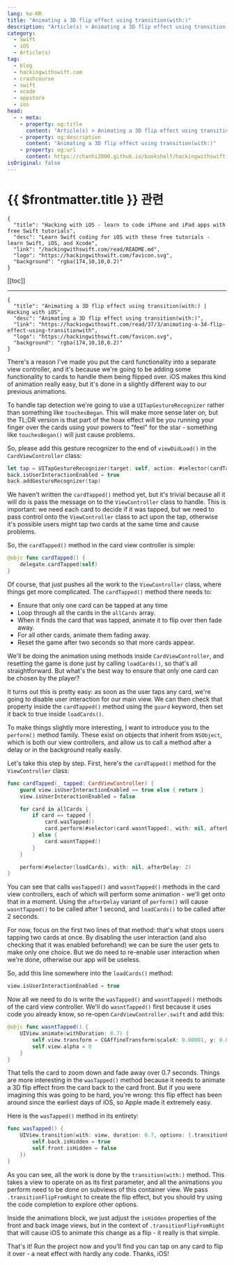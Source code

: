 ```yaml
---
lang: ko-KR
title: "Animating a 3D flip effect using transition(with:)"
description: "Article(s) > Animating a 3D flip effect using transition(with:)"
category:
  - Swift
  - iOS
  - Article(s)
tag: 
  - blog
  - hackingwithswift.com
  - crashcourse
  - swift
  - xcode
  - appstore
  - ios  
head:
  - - meta:
    - property: og:title
      content: "Article(s) > Animating a 3D flip effect using transition(with:)"
    - property: og:description
      content: "Animating a 3D flip effect using transition(with:)"
    - property: og:url
      content: https://chanhi2000.github.io/bookshelf/hackingwithswift.com/read/37/03-animating-a-3d-flip-effect-using-transitionwith.html
isOriginal: false
---
```


# {{ $frontmatter.title }} 관련

```component VPCard
{
  "title": "Hacking with iOS - learn to code iPhone and iPad apps with free Swift tutorials",
  "desc": "Learn Swift coding for iOS with these free tutorials - learn Swift, iOS, and Xcode",
  "link": "/hackingwithswift.com/read/README.md",
  "logo": "https://hackingwithswift.com/favicon.svg",
  "background": "rgba(174,10,10,0.2)"
}
```

[[toc]]

---

```component VPCard
{
  "title": "Animating a 3D flip effect using transition(with:) | Hacking with iOS",
  "desc": "Animating a 3D flip effect using transition(with:)",
  "link": "https://hackingwithswift.com/read/37/3/animating-a-3d-flip-effect-using-transitionwith",
  "logo": "https://hackingwithswift.com/favicon.svg",
  "background": "rgba(174,10,10,0.2)"
}
```

There's a reason I've made you put the card functionality into a separate view controller, and it's because we're going to be adding some functionality to cards to handle them being flipped over. iOS makes this kind of animation really easy, but it's done in a slightly different way to our previous animations.

To handle tap detection we're going to use a `UITapGestureRecognizer` rather than something like `touchesBegan`. This will make more sense later on, but the TL;DR version is that part of the hoax effect will be you running your finger over the cards using your powers to "feel" for the star - something like `touchesBegan()` will just cause problems.

So, please add this gesture recognizer to the end of `viewDidLoad()` in the `CardViewController` class:

```swift
let tap = UITapGestureRecognizer(target: self, action: #selector(cardTapped))
back.isUserInteractionEnabled = true
back.addGestureRecognizer(tap)
```

We haven't written the `cardTapped()` method yet, but it's trivial because all it will do is pass the message on to the `ViewController` class to handle. This is important: we need each card to decide if it was tapped, but we need to pass control onto the `ViewController` class to act upon the tap, otherwise it's possible users might tap two cards at the same time and cause problems.

So, the `cardTapped()` method in the card view controller is simple:

```swift
@objc func cardTapped() {
    delegate.cardTapped(self)
}
```

Of course, that just pushes all the work to the `ViewController` class, where things get more complicated. The `cardTapped()` method there needs to:

- Ensure that only one card can be tapped at any time
- Loop through all the cards in the `allCards` array.
- When it finds the card that was tapped, animate it to flip over then fade away.
- For all other cards, animate them fading away.
- Reset the game after two seconds so that more cards appear.

We'll be doing the animation using methods inside `CardViewController`, and resetting the game is done just by calling `loadCards()`, so that's all straightforward. But what's the best way to ensure that only one card can be chosen by the player?

It turns out this is pretty easy: as soon as the user taps any card, we're going to disable user interaction for our main view. We can then check that property inside the `cardTapped()` method using the `guard` keyword, then set it back to true inside `loadCards()`.

To make things slightly more interesting, I want to introduce you to the `perform()` method family. These exist on objects that inherit from `NSObject`, which is both our view controllers, and allow us to call a method after a delay or in the background really easily.

Let's take this step by step. First, here's the `cardTapped()` method for the `ViewController` class:

```swift
func cardTapped(_ tapped: CardViewController) {
    guard view.isUserInteractionEnabled == true else { return }
    view.isUserInteractionEnabled = false

    for card in allCards {
        if card == tapped {
            card.wasTapped()
            card.perform(#selector(card.wasntTapped), with: nil, afterDelay: 1)
        } else {
            card.wasntTapped()
        }
    }

    perform(#selector(loadCards), with: nil, afterDelay: 2)
}
```

You can see that calls `wasTapped()` and `wasntTapped()` methods in the card view controllers, each of which will perform some animation - we'll get onto that in a moment. Using the `afterDelay` variant of `perform()` will cause `wasntTapped()` to be called after 1 second, and `loadCards()` to be called after 2 seconds.

For now, focus on the first two lines of that method: that's what stops users tapping two cards at once. By disabling the user interaction (and also checking that it was enabled beforehand) we can be sure the user gets to make only one choice. But we do need to re-enable user interaction when we're done, otherwise our app will be useless.

So, add this line somewhere into the `loadCards()` method:

```swift
view.isUserInteractionEnabled = true
```

Now all we need to do is write the `wasTapped()` and `wasntTapped()` methods of the card view controller. We'll do `wasntTapped()` first because it uses code you already know, so re-open <FontIcon icon="fa-brands fa-swift"/>`CardViewController.swift` and add this:

```swift
@objc func wasntTapped() {
    UIView.animate(withDuration: 0.7) {
        self.view.transform = CGAffineTransform(scaleX: 0.00001, y: 0.00001)
        self.view.alpha = 0
    }
}
```

That tells the card to zoom down and fade away over 0.7 seconds. Things are more interesting in the `wasTapped()` method because it needs to animate a 3D flip effect from the card back to the card front. But if you were imagining this was going to be hard, you're wrong: this flip effect has been around since the earliest days of iOS, so Apple made it extremely easy.

Here is the `wasTapped()` method in its entirety:

```swift
func wasTapped() {
    UIView.transition(with: view, duration: 0.7, options: [.transitionFlipFromRight], animations: { [unowned self] in
        self.back.isHidden = true
        self.front.isHidden = false
    })
}
```

As you can see, all the work is done by the `transition(with:)` method. This takes a view to operate on as its first parameter, and all the animations you perform need to be done on subviews of this container view. We pass `.transitionFlipFromRight` to create the flip effect, but you should try using the code completion to explore other options.

Inside the animations block, we just adjust the `isHidden` properties of the front and back image views, but in the context of `.transitionFlipFromRight` that will cause iOS to animate this change as a flip - it really is that simple.

That's it! Run the project now and you'll find you can tap on any card to flip it over - a neat effect with hardly any code. Thanks, iOS!

